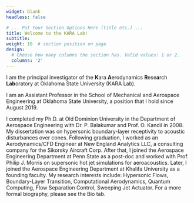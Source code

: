 ```yaml
---
widget: blank
headless: false

# ... Put Your Section Options Here (title etc.) ...
title: Welcome to the KARA Lab!
subtitle:
weight: 10  # section position on page
design:
  # Choose how many columns the section has. Valid values: 1 or 2.
  columns: '2'
---
```

I am the principal investigator of the **K**ara **A**erodynamics **R**ese**a**rch **Lab**oratory at Oklahoma State University (KARA Lab).

I am an Assistant Professor in the School of Mechanical and Aerospace Engineering at Oklahoma State University, a position that I hold since August 2019.

I completed my Ph.D. at Old Dominion University in the Department of Aerospace Engineering with Dr. P. Balakumar and Prof. O. Kandil in 2008. My dissertation was on hypersonic boundary-layer receptivity to acoustic disturbances over cones. Following graduation, I worked as an Aerodynamics/CFD Engineer at New England Analytics LLC, a consulting company for the Sikorsky Aircraft Corp. After that, I joined the Aerospace Engineering Department at Penn State as a post-doc and worked with Prof. Philip J. Morris on supersonic hot jet simulations for aeroacoustics. Later, I joined the Aerospace Engineering Department at Khalifa University as a founding faculty. My research interests include: Hypersonic Flows, Boundary-Layer Transition, Computational Aerodynamics, Quantum Computing, Flow Separation Control, Sweeping Jet Actuator. For a more formal biography, please see the Bio tab.
 
